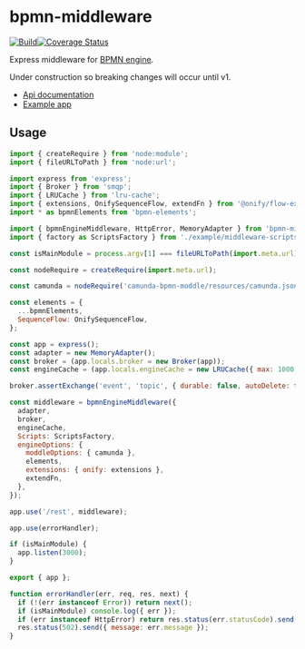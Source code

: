 # bpmn-middleware

[![Build](https://github.com/zerodep/bpmn-middleware/actions/workflows/build.yaml/badge.svg)](https://github.com/zerodep/bpmn-middleware/actions/workflows/build.yaml)[![Coverage Status](https://coveralls.io/repos/github/zerodep/bpmn-middleware/badge.svg?branch=main)](https://coveralls.io/github/zerodep/bpmn-middleware?branch=main)

Express middleware for [BPMN engine](https://npmjs.com/package/bpmn-engine).

Under construction so breaking changes will occur until v1.

- [Api documentation](./docs/API.md)
- [Example app](./example/README.md)

## Usage

```javascript
import { createRequire } from 'node:module';
import { fileURLToPath } from 'node:url';

import express from 'express';
import { Broker } from 'smqp';
import { LRUCache } from 'lru-cache';
import { extensions, OnifySequenceFlow, extendFn } from '@onify/flow-extensions';
import * as bpmnElements from 'bpmn-elements';

import { bpmnEngineMiddleware, HttpError, MemoryAdapter } from 'bpmn-middleware';
import { factory as ScriptsFactory } from './example/middleware-scripts.js';

const isMainModule = process.argv[1] === fileURLToPath(import.meta.url);

const nodeRequire = createRequire(import.meta.url);

const camunda = nodeRequire('camunda-bpmn-moddle/resources/camunda.json');

const elements = {
  ...bpmnElements,
  SequenceFlow: OnifySequenceFlow,
};

const app = express();
const adapter = new MemoryAdapter();
const broker = (app.locals.broker = new Broker(app));
const engineCache = (app.locals.engineCache = new LRUCache({ max: 1000 }));

broker.assertExchange('event', 'topic', { durable: false, autoDelete: false });

const middleware = bpmnEngineMiddleware({
  adapter,
  broker,
  engineCache,
  Scripts: ScriptsFactory,
  engineOptions: {
    moddleOptions: { camunda },
    elements,
    extensions: { onify: extensions },
    extendFn,
  },
});

app.use('/rest', middleware);

app.use(errorHandler);

if (isMainModule) {
  app.listen(3000);
}

export { app };

function errorHandler(err, req, res, next) {
  if (!(err instanceof Error)) return next();
  if (isMainModule) console.log({ err });
  if (err instanceof HttpError) return res.status(err.statusCode).send({ message: err.message });
  res.status(502).send({ message: err.message });
}
```
